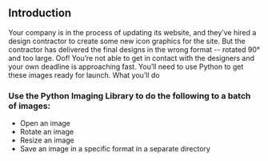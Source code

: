 ## Introduction

Your company is in the process of updating its website, and they’ve hired a design contractor to create some new icon graphics for the site. But the contractor has delivered the final designs in the wrong format -- rotated 90° and too large. Oof! You’re not able to get in contact with the designers and your own deadline is approaching fast. You’ll need to use Python to get these images ready for launch.
What you’ll do

### Use the Python Imaging Library to do the following to a batch of images:

- Open an image
- Rotate an image
- Resize an image
- Save an image in a specific format in a separate directory